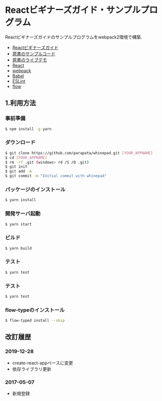 # Reactビギナーズガイド・サンプルプログラム
Reactビギナーズガイドのサンプルプログラムをwebpack2環境で構築.

* [Reactビギナーズガイド](https://www.oreilly.co.jp/books/9784873117881/)
* [原書のサンプルコード](https://github.com/stoyan/reactbook)
* [原書のライブデモ](http://www.whinepad.com/)
* [React](https://facebook.github.io/react/)
* [webpack](https://webpack.github.io/)
* [Babel](https://babeljs.io/)
* [ESLint](http://eslint.org/)
* [flow](https://flow.org/)

## 1.利用方法
### 事前準備
```bash
$ npm install -g yarn
```

### ダウンロード
```bash
$ git clone https://github.com/parapata/whinepad.git [YOUR_APPNAME]
$ cd [YOUR_APPNAME]
$ rm -rf .git (windows> rd /S /Q .git)
$ git init
$ git add -A
$ git commit -m "Initial commit with whinepad"
```

### パッケージのインストール
```bash
$ yarn install
```

### 開発サーバ起動
```bash
$ yarn start
```

### ビルド
```bash
$ yarn build
```

### テスト
```bash
$ yarn test
```

### テスト
```bash
$ yarn test
```

### flow-typeのインストール
```bash
$ flow-typed install --skip
```

改訂履歴
-------------
### 2019-12-28
- create-react-appベースに変更
- 依存ライブラリ更新

### 2017-05-07
- 新規登録

